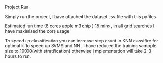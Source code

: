 Project Run 

Simply run the project, I have attached the dataset csv file with this pyfiles

Estimated run time (8 cores apple m3 chip ) 15 mins , in all grid searches I have maximised the core usage

To speed up classification you can incresse step count in KNN classifire for optimal k 
To speed up SVMS and NN , I have reduced the training  sampple size to 10000(with stratification) otherwise i
 mplementation will take 2-3 hours to run.